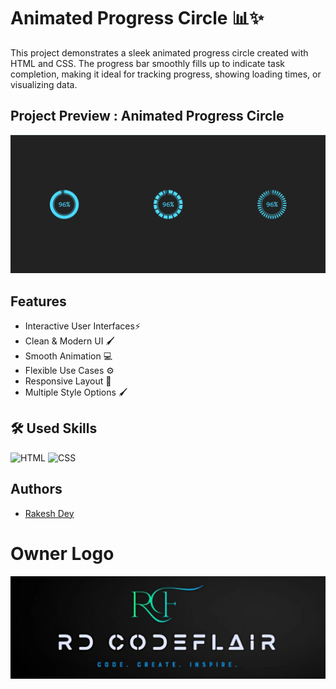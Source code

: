 

# Animated Progress Circle 📊✨

This project demonstrates a sleek animated progress circle created with HTML and CSS. The progress bar smoothly fills up to indicate task completion, making it ideal for tracking progress, showing loading times, or visualizing data.


## Project Preview : Animated Progress Circle

![Result](https://github.com/Rakesh-Dey-007/Web_Projects/blob/main/03.%20Progress%20Bar/Result.png)


## Features

- Interactive User Interfaces⚡
- Clean & Modern UI 🖌️
- Smooth Animation 💻
- Flexible Use Cases ⚙️
- Responsive Layout 📱
- Multiple Style Options 🖌️



## 🛠 Used Skills

<p align="left">
  <img src="https://cdn.iconscout.com/icon/free/png-512/free-html-logo-icon-download-in-svg-png-gif-file-formats--brand-company-business-brands-pack-logos-icons-2284975.png?f=webp&w=256" alt="HTML" width="70" height="70">
  <img src="https://cdn.iconscout.com/icon/free/png-512/free-css-logo-icon-download-in-svg-png-gif-file-formats--logos-pack-icons-722685.png?f=webp&w=256" alt="CSS" width="70" height="70">
</p>


## Authors

- [Rakesh Dey](https://github.com/Rakesh-Dey-007)


# Owner Logo

![Logo](https://github.com/Rakesh-Dey-007/Web_Projects/blob/main/01.%20Image%20Search%20Filter/Logo_Crop.jpg)

